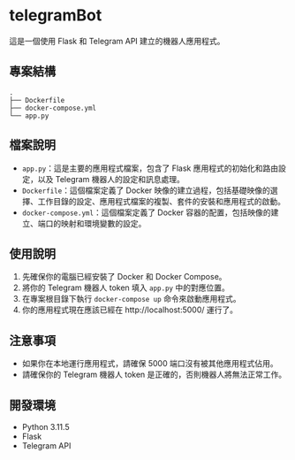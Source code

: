 # telegramBot

這是一個使用 Flask 和 Telegram API 建立的機器人應用程式。

## 專案結構

```
.
├── Dockerfile
├── docker-compose.yml
└── app.py
```

## 檔案說明

- `app.py`：這是主要的應用程式檔案，包含了 Flask 應用程式的初始化和路由設定，以及 Telegram 機器人的設定和訊息處理。
- `Dockerfile`：這個檔案定義了 Docker 映像的建立過程，包括基礎映像的選擇、工作目錄的設定、應用程式檔案的複製、套件的安裝和應用程式的啟動。
- `docker-compose.yml`：這個檔案定義了 Docker 容器的配置，包括映像的建立、端口的映射和環境變數的設定。

## 使用說明

1. 先確保你的電腦已經安裝了 Docker 和 Docker Compose。
2. 將你的 Telegram 機器人 token 填入 `app.py` 中的對應位置。
3. 在專案根目錄下執行 `docker-compose up` 命令來啟動應用程式。
4. 你的應用程式現在應該已經在 http://localhost:5000/ 運行了。

## 注意事項

- 如果你在本地運行應用程式，請確保 5000 端口沒有被其他應用程式佔用。
- 請確保你的 Telegram 機器人 token 是正確的，否則機器人將無法正常工作。

## 開發環境

- Python 3.11.5
- Flask
- Telegram API
